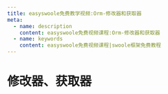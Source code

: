 ```yaml
---
title: easyswoole免费教学视频:Orm-修改器和获取器
meta:
  - name: description
    content: easyswoole免费视频课程:Orm-修改器和获取器
  - name: keywords
    content: easyswoole免费视频课程|swoole框架免费教程
---
```

# 修改器、获取器
<script type="text/javascript" src="/Js/Ckplayer/ckplayer.js"></script>
<div class="video" style="width: 50rem;height: 30rem;"></div>
<script type="text/javascript">
    var videoObject = {
    		container: '.video',
    		variable: 'player',
    		video:'http://video-oss.easyswoole.com/es-orm/13.%E4%BF%AE%E6%94%B9%E5%99%A8%E3%80%81%E8%8E%B7%E5%8F%96%E5%99%A8.mp4'
    	};
    var player=new ckplayer(videoObject);
</script>
